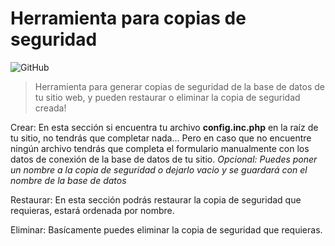 # Herramienta para copias de seguridad

![GitHub](https://img.shields.io/github/license/NewRisus/generate_backup?label=Licencia)

> Herramienta para generar copias de seguridad de la base de datos de tu sitio web, y pueden restaurar o eliminar la copia de seguridad creada!

Crear:
En esta sección si encuentra tu archivo **config.inc.php** en la raíz de tu sitio, no tendrás que completar nada...
Pero en caso que no encuentre ningún archivo tendrás que completa el formulario manualmente con los datos de conexión
de la base de datos de tu sitio.
_Opcional: Puedes poner un nombre a la copia de seguridad o dejarlo vacio y se guardará con el nombre de la base de datos_

Restaurar:
En esta sección podrás restaurar la copia de seguridad que requieras, estará ordenada por nombre.

Eliminar:
Basícamente puedes eliminar la copia de seguridad que requieras.
